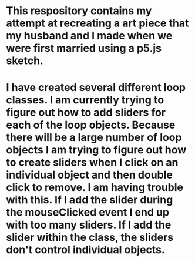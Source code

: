 # This respository contains my attempt at recreating a art piece that my husband and I made when we were first married using a p5.js sketch.  

# I have created several different loop classes.  I am currently trying to figure out how to add sliders for each of the loop objects.  Because there will be a large number of loop objects I am trying to figure out how to create sliders when I click on an individual object and then double click to remove.  I am having trouble with this. If I add the slider during the mouseClicked event I end up with too many sliders.  If I add the slider within the class, the sliders don't control individual objects.
